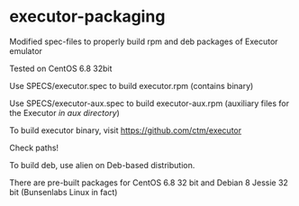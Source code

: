 # executor-packaging
Modified spec-files to properly build rpm and deb packages of Executor emulator

Tested on CentOS 6.8 32bit

Use SPECS/executor.spec to build executor.rpm (contains binary)

Use SPECS/executor-aux.spec to build executor-aux.rpm (auxiliary files for the Executor *in aux directory*)

To build executor binary, visit https://github.com/ctm/executor

Check paths! 

To build deb, use alien on Deb-based distribution.

There are pre-built packages for CentOS 6.8 32 bit and Debian 8 Jessie 32 bit (Bunsenlabs Linux in fact)
